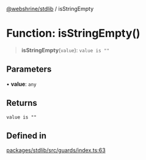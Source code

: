 [@webshrine/stdlib](../globals.md) / isStringEmpty

# Function: isStringEmpty()

> **isStringEmpty**(`value`): `value is ""`

## Parameters

• **value**: `any`

## Returns

`value is ""`

## Defined in

[packages/stdlib/src/guards/index.ts:63](https://github.com/webshrine/webshrine/blob/0e16c5948921e0c95cce645760c4a8b0855b196b/packages/stdlib/src/guards/index.ts#L63)
